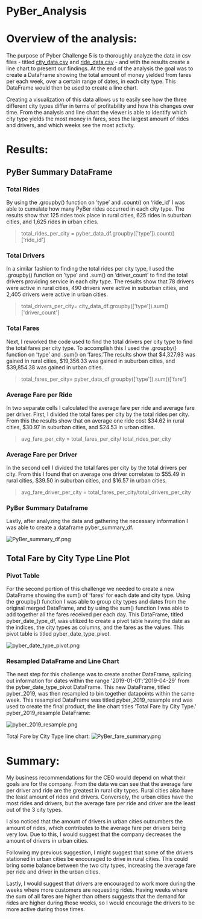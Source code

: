 # PyBer_Analysis
# Overview of the analysis:
The purpose of Pyber Challenge 5 is to thoroughly analyze the data in csv files - titled [city_data.csv](Resources/city_data.csv) and [ride_data.csv](Resources/ride_data.csv) - and with the results create a line chart to present our findings. At the end of the analysis the goal was to create a DataFrame showing the total amount of money yielded from fares per each week, over a certain range of dates, in each city type. This DataFrame would then be used to create a line chart.  

Creating a visualization of this data allows us to easily see how the three different city types differ in terms of profitability and how this changes over time. From the analysis and line chart the viewer is able to identify which city type yields the most money in fares, sees the largest amount of rides and drivers, and which weeks see the most activity. 


# Results:

## PyBer Summary DataFrame 

### Total Rides
By using the .groupby() function on ’type’ and .count() on ‘ride_id’ I was able to cumulate how many PyBer rides occurred in each city type. The results show that 125 rides took place in rural cities, 625 rides in suburban cities, and 1,625 rides in urban cities.

  > total_rides_per_city = pyber_data_df.groupby(['type']).count()['ride_id']
   
### Total Drivers
In a similar fashion to finding the total rides per city type, I used the .groupby() function on ’type’ and .sum() on ‘driver_count’ to find the total drivers providing service in each city type. The results show that 78 drivers were active in rural cities, 490 drivers were active in suburban cities, and 2,405 drivers were active in urban cities.

  > total_drivers_per_city= city_data_df.groupby(['type']).sum()['driver_count']

### Total Fares 
Next, I reworked the code used to find the total drivers per city type to find the total fares per city type. To accomplish this I used the .groupby() function on ’type’ and .sum() on ‘fares.’The results show that $4,327.93 was gained in rural cities, $19,356.33 was gained in suburban cities, and $39,854.38 was gained in urban cities.

  > total_fares_per_city= pyber_data_df.groupby(['type']).sum()['fare']

### Average Fare per Ride 
In two separate cells I calculated the average fare per ride and average fare per driver. 
First, I divided the total fares per city by the total rides per city. From this the results show that on average one ride cost $34.62 in rural cities, $30.97 in suburban cities, and $24.53 in urban cities. 

  > avg_fare_per_city = total_fares_per_city/ total_rides_per_city

### Average Fare per Driver
In the second cell I divided the total fares per city by the total drivers per city. From this I found that on average one driver correlates to $55.49 in rural cities, $39.50 in suburban cities, and $16.57 in urban cities. 

  > avg_fare_driver_per_city = total_fares_per_city/total_drivers_per_city

### PyBer Summary Dataframe
Lastly, after analyzing the data and gathering the necessary information I was able to create a dataframe pyber_summary_df. 

![PyBer_summary_df.png](Analysis/PyBer_summary_df.png) 

## Total Fare by City Type Line Plot 

### Pivot Table
For the second portion of this challenge we needed to create a new DataFrame showing the sum() of ‘fares’ for each date and city type. Using the groupby() function I was able to group city types and dates from the original merged DataFrame, and by using the sum() function I was able to add together all the fares received per each day.
This DataFrame, titled pyber_date_type_df, was utilized to create a pivot table having the date as the indices, the city types as columns, and the fares as the values. This pivot table is titled pyber_date_type_pivot. 

![pyber_date_type_pivot.png](Analysis/pyber_date_type_pivot.png) 

### Resampled DataFrame and Line Chart
The next step for this challenge was to create another DataFrame, splicing out information for dates within the range '2019-01-01':'2019-04-29' from the pyber_date_type_pivot DataFrame. This new DataFrame, titled pyber_2019, was then resampled to bin together datapoints within the same week. This resampled DataFrame was titled pyber_2019_resample and was used to create the final product, the line chart titles ‘Total Fare by City Type.'
pyber_2019_resample DataFrame:

![pyber_2019_resample.png](Analysis/pyber_2019_resample.png) 

Total Fare by City Type line chart:
![PyBer_fare_summary.png](Analysis/PyBer_fare_summary.png) 

# Summary:
My business recommendations for the CEO would depend on what their goals are for the company. From the data we can see that the average fare per driver and ride are the greatest in rural city types. Rural cities also have the least amount of rides and drivers. Conversely, the urban cities have the most rides and drivers, but the average fare per ride and driver are the least out of the 3 city types.

I also noticed that the amount of drivers in urban cities outnumbers the amount of rides, which contributes to the average fare per drivers being very low. Due to this, I would suggest that the company decreases the amount of drivers in urban cities.

Following my previous suggestion, I might suggest that some of the drivers stationed in urban cities be encouraged to drive in rural cities. This could bring some balance between the two city types, increasing the average fare per ride and driver in the urban cities.

Lastly, I would suggest that drivers are encouraged to work more during the weeks where more customers are requesting rides. Having weeks where the sum of all fares are higher than others suggests that the demand for rides are higher during those weeks, so I would encourage the drivers to be more active during those times.  
